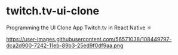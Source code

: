 # twitch.tv-ui-clone
Programming the UI Clone App Twitch.tv in React Native ⚛️

https://user-images.githubusercontent.com/56571038/108449797-dca2d900-7242-11eb-89b3-25ed9f0df9aa.png
